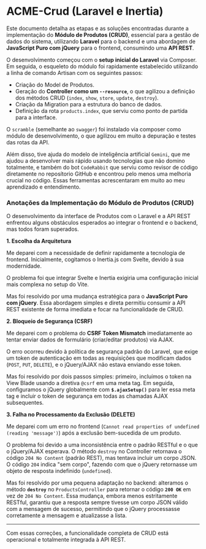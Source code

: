 # ACME-Crud (Laravel e Inertia)

Este documento detalha as etapas e as soluções encontradas durante a implementação do **Módulo de Produtos (CRUD)**, essencial para a gestão de dados do sistema, utilizando **Laravel** para o backend e uma abordagem de **JavaScript Puro com jQuery** para o frontend, consumindo uma **API REST**.

O desenvolvimento começou com o **setup inicial do Laravel** via Composer. Em seguida, o esqueleto do módulo foi rapidamente estabelecido utilizando a linha de comando Artisan com os seguintes passos:

* Criação do Model de Produtos.
* Geração do **Controller como um `--resource`**, o que agilizou a definição dos métodos CRUD (`index`, `show`, `store`, `update`, `destroy`).
* Criação da Migration para a estrutura do banco de dados.
* Definição da rota `products.index`, que serviu como ponto de partida para a interface.

O `scramble` (semelhante ao `swagger`) foi instalado via composer como módulo de desenvolvimento, o que agilizou em muito a depuração e testes das rotas da API.

Além disso, tive ajuda do modelo de inteligência artificial `Gemini`, que me ajudou a desenvolver mais rápido usando tecnologias que não domino totalmente, e também do bot `CodeRabbit` que serviu como revisor de código diretamente no reposítorio GitHub e encontrou pelo menos uma melhoria crucial no código. Essas ferramentas acrescentaram em muito ao meu aprendizado e entendimento.

### Anotações da Implementação do Módulo de Produtos (CRUD)

O desenvolvimento da interface de Produtos com o Laravel e a API REST enfrentou alguns obstáculos esperados ao integrar o frontend e o backend, mas todos foram superados.

**1. Escolha da Arquitetura**

Me deparei com a necessidade de definir rapidamente a tecnologia de frontend. Inicialmente, cogitamos o Inertia.js com Svelte, devido à sua modernidade.

O problema foi que integrar Svelte e Inertia exigiria uma configuração inicial mais complexa no setup do Vite.

Mas foi resolvido por uma mudança estratégica para o **JavaScript Puro com jQuery**. Essa abordagem simples e direta permitiu consumir a API REST existente de forma imediata e focar na funcionalidade de CRUD.

**2. Bloqueio de Segurança (CSRF)**

Me deparei com o problema do **CSRF Token Mismatch** imediatamente ao tentar enviar dados de formulário (criar/editar produtos) via AJAX.

O erro ocorreu devido à política de segurança padrão do Laravel, que exige um token de autenticação em todas as requisições que modificam dados (`POST`, `PUT`, `DELETE`), e o jQuery/AJAX não estava enviando esse token.

Mas foi resolvido por dois passos simples: primeiro, incluímos o token na View Blade usando a diretiva `@csrf` em uma meta tag. Em seguida, configuramos o jQuery globalmente com **`$.ajaxSetup()`** para ler essa meta tag e incluir o token de segurança em todas as chamadas AJAX subsequentes.

**3. Falha no Processamento da Exclusão (DELETE)**

Me deparei com um erro no frontend (`Cannot read properties of undefined (reading 'message')`) após a exclusão bem-sucedida de um produto.

O problema foi devido a uma inconsistência entre o padrão RESTful e o que o jQuery/AJAX esperava. O método `destroy` no Controller retornava o código `204 No Content` (padrão REST), mas tentava incluir um corpo JSON. O código `204` indica "sem corpo", fazendo com que o jQuery retornasse um objeto de resposta indefinido (`undefined`).

Mas foi resolvido por uma pequena adaptação no backend: alteramos o método **`destroy`** no `ProductsController` para retornar o código **`200 OK`** em vez de `204 No Content`. Essa mudança, embora menos estritamente RESTful, garantiu que a resposta sempre tivesse um corpo JSON válido com a mensagem de sucesso, permitindo que o jQuery processasse corretamente a mensagem e atualizasse a lista.

---

Com essas correções, a funcionalidade completa de CRUD está operacional e totalmente integrada à API REST.
